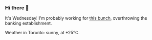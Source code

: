 ### Hi there :wave:

It's Wednesday! I'm probably working for [this bunch](https://github.com/kohofinancial), overthrowing the banking establishment.

Weather in Toronto: sunny, at +25°C.
